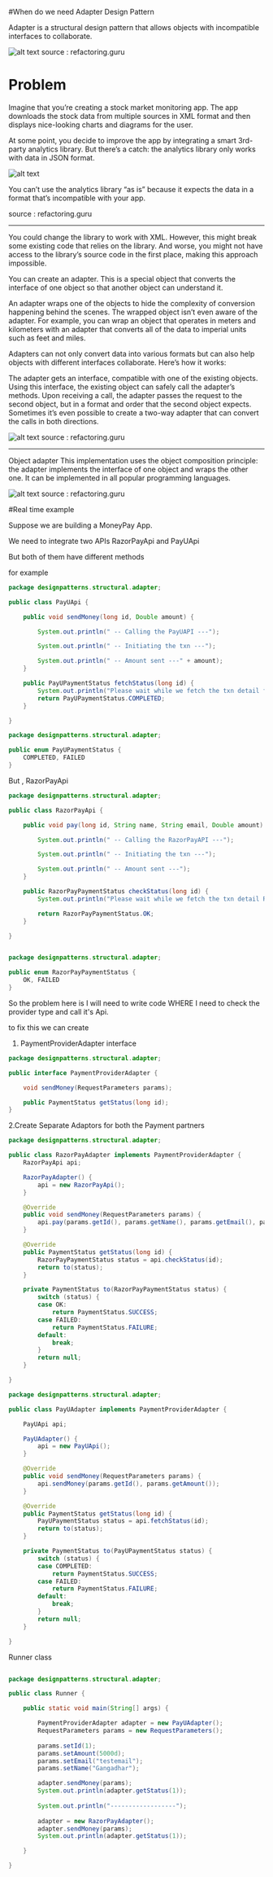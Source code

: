 #When do we need Adapter Design Pattern

Adapter is a structural design pattern that allows objects with incompatible interfaces to collaborate.


   
   ![alt text](adapter1.png "Image")
   source : refactoring.guru
   
# Problem
Imagine that you’re creating a stock market monitoring app. The app downloads the stock data from multiple sources in XML format and then displays nice-looking charts and diagrams for the user.

At some point, you decide to improve the app by integrating a smart 3rd-party analytics library. But there’s a catch: the analytics library only works with data in JSON format.

   ![alt text](adapter2.png "Image")
   
   You can’t use the analytics library “as is” because it expects the data in a format that’s incompatible with your app.
   
   source : refactoring.guru
   
---

You could change the library to work with XML. However, this might break some existing code that relies on the library. And worse, you might not have access to the library’s source code in the first place, making this approach impossible.

You can create an adapter. This is a special object that converts the interface of one object so that another object can understand it.

An adapter wraps one of the objects to hide the complexity of conversion happening behind the scenes. The wrapped object isn’t even aware of the adapter. For example, you can wrap an object that operates in meters and kilometers with an adapter that converts all of the data to imperial units such as feet and miles.

Adapters can not only convert data into various formats but can also help objects with different interfaces collaborate. Here’s how it works:

The adapter gets an interface, compatible with one of the existing objects.
Using this interface, the existing object can safely call the adapter’s methods.
Upon receiving a call, the adapter passes the request to the second object, but in a format and order that the second object expects.
Sometimes it’s even possible to create a two-way adapter that can convert the calls in both directions.

   ![alt text](adapter3.png "Image")
      source : refactoring.guru
      
      
---

Object adapter
This implementation uses the object composition principle: the adapter implements the interface of one object and wraps the other one. It can be implemented in all popular programming languages.

   ![alt text](adapter4.png "Image")
      source : refactoring.guru
      
      
#Real time example 

Suppose we are building a MoneyPay App.

We need to integrate two APIs RazorPayApi and PayUApi

But both of them have different methods 


for example 

```java 
package designpatterns.structural.adapter;

public class PayUApi {

	public void sendMoney(long id, Double amount) {

		System.out.println(" -- Calling the PayUAPI ---");

		System.out.println(" -- Initiating the txn ---");

		System.out.println(" -- Amount sent ---" + amount);
	}

	public PayUPaymentStatus fetchStatus(long id) {
		System.out.println("Please wait while we fetch the txn detail from PayUAPI ");
		return PayUPaymentStatus.COMPLETED;
	}

}

package designpatterns.structural.adapter;

public enum PayUPaymentStatus {
	COMPLETED, FAILED
}

```

But , RazorPayApi 

```java 
package designpatterns.structural.adapter;

public class RazorPayApi {

	public void pay(long id, String name, String email, Double amount) {

		System.out.println(" -- Calling the RazorPayAPI ---");

		System.out.println(" -- Initiating the txn ---");

		System.out.println(" -- Amount sent ---");
	}

	public RazorPayPaymentStatus checkStatus(long id) {
		System.out.println("Please wait while we fetch the txn detail RazorPayAPI");

		return RazorPayPaymentStatus.OK;
	}

}


package designpatterns.structural.adapter;

public enum RazorPayPaymentStatus {
	OK, FAILED
}
```

So the problem here is I will need to write code WHERE I need to check the provider type and call it's 
Api.

to fix this we can create 

1. PaymentProviderAdapter interface 

```java
package designpatterns.structural.adapter;

public interface PaymentProviderAdapter {

	void sendMoney(RequestParameters params);

	public PaymentStatus getStatus(long id);
}
```

2.Create Separate Adaptors for both the Payment partners 

```java 
package designpatterns.structural.adapter;

public class RazorPayAdapter implements PaymentProviderAdapter {
	RazorPayApi api;

	RazorPayAdapter() {
		api = new RazorPayApi();
	}

	@Override
	public void sendMoney(RequestParameters params) {
		api.pay(params.getId(), params.getName(), params.getEmail(), params.getAmount());
	}

	@Override
	public PaymentStatus getStatus(long id) {
		RazorPayPaymentStatus status = api.checkStatus(id);
		return to(status);
	}

	private PaymentStatus to(RazorPayPaymentStatus status) {
		switch (status) {
		case OK:
			return PaymentStatus.SUCCESS;
		case FAILED:
			return PaymentStatus.FAILURE;
		default:
			break;
		}
		return null;
	}

}

package designpatterns.structural.adapter;

public class PayUAdapter implements PaymentProviderAdapter {

	PayUApi api;

	PayUAdapter() {
		api = new PayUApi();
	}

	@Override
	public void sendMoney(RequestParameters params) {
		api.sendMoney(params.getId(), params.getAmount());
	}

	@Override
	public PaymentStatus getStatus(long id) {
		PayUPaymentStatus status = api.fetchStatus(id);
		return to(status);
	}

	private PaymentStatus to(PayUPaymentStatus status) {
		switch (status) {
		case COMPLETED:
			return PaymentStatus.SUCCESS;
		case FAILED:
			return PaymentStatus.FAILURE;
		default:
			break;
		}
		return null;
	}

}
```

Runner class

```java

package designpatterns.structural.adapter;

public class Runner {

	public static void main(String[] args) {

		PaymentProviderAdapter adapter = new PayUAdapter();
		RequestParameters params = new RequestParameters();
		
		params.setId(1);
		params.setAmount(5000d);
		params.setEmail("testemail");
		params.setName("Gangadhar");

		adapter.sendMoney(params);
		System.out.println(adapter.getStatus(1));
		
		System.out.println("------------------");
		
		adapter = new RazorPayAdapter();
		adapter.sendMoney(params);
		System.out.println(adapter.getStatus(1));

	}

}


